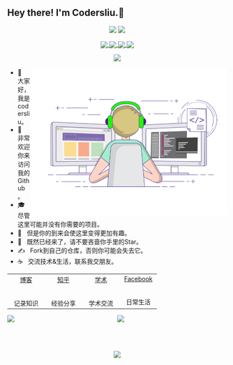 <!--
**codersliu** is a ✨ _special_ ✨ repository because its `README.md` (this file) appears on your GitHub profile.

Here are some ideas to get you started:

- 🔭 I’m currently working on ...
- 🌱 I’m currently learning ...
- 👯 I’m looking to collaborate on ...
- 🤔 I’m looking for help with ...
- 💬 Ask me about ...
- 📫 How to reach me: ...
- 😄 Pronouns: ...
- ⚡ Fun fact: ...
  -->

<h2> Hey there! I'm Codersliu.👋</h2>

<p align = "center">
  <img src = "https://github-readme-stats.vercel.app/api?username=codersliu&count_private=true&show_icons=true&theme=tokyonight&line_height=27">
  <img src = "https://github-readme-stats.vercel.app/api/top-langs/?username=codersliu&theme=tokyonight">
</p>

<p align = "center">
<a href="https://github.com/codersliu/codersliu.github.io">
  <img align="center" src="https://github-readme-stats.vercel.app/api/pin/?username=codersliu&repo=codersliu.github.io&theme=tokyonight" />
</a>
<a href="https://github.com/codersliu/springboot05-mybatis">
  <img align="center" src="https://github-readme-stats.vercel.app/api/pin/?username=codersliu&repo=springboot05-mybatis&theme=tokyonight" />
</a>
<a href="https://github.com/codersliu/springboot03-manasys">
  <img align="center" src="https://github-readme-stats.vercel.app/api/pin/?username=codersliu&repo=springboot03-manasys&theme=tokyonight" />
</a>
<a href="https://github.com/codersliu/springboot04-jdbcLearning">
  <img align="center" src="https://github-readme-stats.vercel.app/api/pin/?username=codersliu&repo=springboot04-jdbcLearning&theme=tokyonight" />
</a>
</p>
<p align = "center">
 <img src="https://activity-graph.herokuapp.com/graph?username=codersliu&theme=redical">
</p>

<img align="right" alt="GIF" src="https://raw.githubusercontent.com/devSouvik/devSouvik/master/gif3.gif" width="450"/>

- 🔭 &nbsp; 大家好，我是codersliu。
- 🤔 &nbsp; 非常欢迎你来访问我的Github。
- 🎓 &nbsp; 尽管这里可能并没有你需要的项目。
- 💼 &nbsp; 但是你的到来会使这里变得更加有趣。
- 🌱 &nbsp; 既然已经来了，请不要吝啬你手里的Star。
- ✍️ &nbsp; Fork到自己的仓库，否则你可能会失去它。
- ☕ &nbsp; 交流技术&生活，联系我交朋友。 

<table>
  <tbody>
    <tr valign="top">
      <td width="23%" align="center">
       <a href="https://shunliu.xyz">博客</a>
       <br><br><br>
       记录知识
      </td>
      <td width="23%" align="center">
       <a href="https://www.zhihu.com/people/carraysliu">知乎</a>
       <br><br><br>
       经验分享
     </td>
     <td width="23%" align="center">
       <a href="https://scholar.google.com/citations?user=7DX13loAAAAJ&hl=en">学术</a>
      <br><br><br>
       学术交流
     </td>
      <td width="23%" align="center">
       <a href="https://www.facebook.com/profile.php?id=100047943871708">Facebook</a>
       <br><br><br>
       日常生活
     </td>
    </tr>
  </tbody>
</table>

<p align = "center">
  <img align = "left" src = "https://github-readme-streak-stats.herokuapp.com/?user=codersliu&theme=tokyonight" width="45%">
  <img align = "right" src = "https://github-profile-trophy.vercel.app/?username=codersliu&theme=tokyonight" width="50%" >
</p>

<br><br><br><br>

<p align = "center" >
  <img src = "https://komarev.com/ghpvc/?username=codersliu" >
</p>

